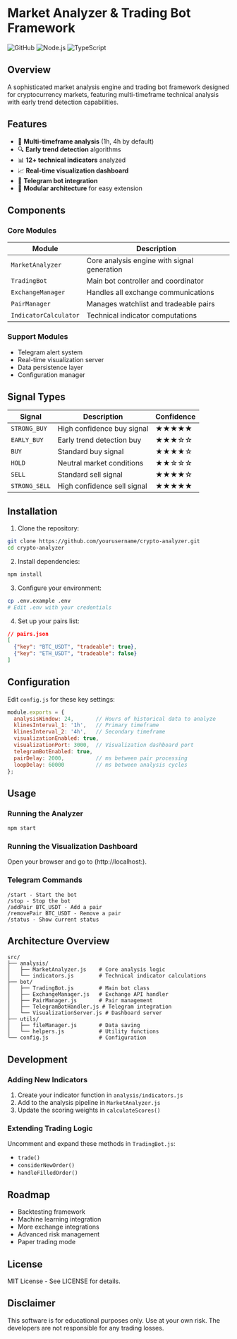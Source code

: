 # Market Analyzer & Trading Bot Framework

![GitHub](https://img.shields.io/github/license/yourusername/your-repo)
![Node.js](https://img.shields.io/badge/Node.js-18.x-green)
![TypeScript](https://img.shields.io/badge/TypeScript-Included-blue)

## Overview

A sophisticated market analysis engine and trading bot framework designed for cryptocurrency markets, featuring multi-timeframe technical analysis with early trend detection capabilities.

## Features

- 🚀 **Multi-timeframe analysis** (1h, 4h by default)
- 🔍 **Early trend detection** algorithms
- 📊 **12+ technical indicators** analyzed
- 📈 **Real-time visualization dashboard**
- 🤖 **Telegram bot integration**
- 🧩 **Modular architecture** for easy extension

## Components

### Core Modules

| Module | Description |
|--------|-------------|
| `MarketAnalyzer` | Core analysis engine with signal generation |
| `TradingBot` | Main bot controller and coordinator |
| `ExchangeManager` | Handles all exchange communications |
| `PairManager` | Manages watchlist and tradeable pairs |
| `IndicatorCalculator` | Technical indicator computations |

### Support Modules

- Telegram alert system
- Real-time visualization server
- Data persistence layer
- Configuration manager

## Signal Types

| Signal | Description | Confidence |
|--------|-------------|------------|
| `STRONG_BUY` | High confidence buy signal | ★★★★★ |
| `EARLY_BUY` | Early trend detection buy | ★★★☆☆ |
| `BUY` | Standard buy signal | ★★★★☆ |
| `HOLD` | Neutral market conditions | ★★☆☆☆ |
| `SELL` | Standard sell signal | ★★★★☆ |
| `STRONG_SELL` | High confidence sell signal | ★★★★★ |

## Installation

1. Clone the repository:
```bash
git clone https://github.com/yourusername/crypto-analyzer.git
cd crypto-analyzer
```

2. Install dependencies:
```bash
npm install
```

3. Configure your environment:
```bash
cp .env.example .env
# Edit .env with your credentials
```

4. Set up your pairs list:
```json
// pairs.json
[
  {"key": "BTC_USDT", "tradeable": true},
  {"key": "ETH_USDT", "tradeable": false}
]
```

## Configuration

Edit `config.js` for these key settings:
```javascript
module.exports = {
  analysisWindow: 24,       // Hours of historical data to analyze
  klinesInterval_1: '1h',   // Primary timeframe
  klinesInterval_2: '4h',   // Secondary timeframe
  visualizationEnabled: true,
  visualizationPort: 3000,  // Visualization dashboard port
  telegramBotEnabled: true,
  pairDelay: 2000,          // ms between pair processing
  loopDelay: 60000          // ms between analysis cycles
};
```

## Usage

### Running the Analyzer
```bash
npm start
```

### Running the Visualization Dashboard
Open your browser and go to (http://localhost:<visualizationPort>).

### Telegram Commands
```
/start - Start the bot
/stop - Stop the bot
/addPair BTC_USDT - Add a pair
/removePair BTC_USDT - Remove a pair
/status - Show current status
```

## Architecture Overview
```
src/
├── analysis/
│   ├── MarketAnalyzer.js    # Core analysis logic
│   └── indicators.js        # Technical indicator calculations
├── bot/
│   ├── TradingBot.js        # Main bot class
│   ├── ExchangeManager.js   # Exchange API handler
│   ├── PairManager.js       # Pair management
│   ├── TelegramBotHandler.js # Telegram integration
│   └── VisualizationServer.js # Dashboard server
├── utils/
│   ├── fileManager.js       # Data saving
│   └── helpers.js           # Utility functions
└── config.js                # Configuration
```

## Development

### Adding New Indicators
1. Create your indicator function in `analysis/indicators.js`
2. Add to the analysis pipeline in `MarketAnalyzer.js`
3. Update the scoring weights in `calculateScores()`

### Extending Trading Logic
Uncomment and expand these methods in `TradingBot.js`:
- `trade()`
- `considerNewOrder()`
- `handleFilledOrder()`

## Roadmap
- Backtesting framework
- Machine learning integration
- More exchange integrations
- Advanced risk management
- Paper trading mode

## License
MIT License - See LICENSE for details.

## Disclaimer
This software is for educational purposes only. Use at your own risk. The developers are not responsible for any trading losses.


